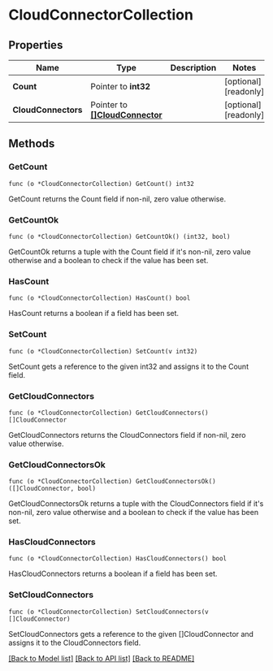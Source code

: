 # CloudConnectorCollection

## Properties

Name | Type | Description | Notes
------------ | ------------- | ------------- | -------------
**Count** | Pointer to **int32** |  | [optional] [readonly] 
**CloudConnectors** | Pointer to [**[]CloudConnector**](cloud_connector.md) |  | [optional] [readonly] 

## Methods

### GetCount

`func (o *CloudConnectorCollection) GetCount() int32`

GetCount returns the Count field if non-nil, zero value otherwise.

### GetCountOk

`func (o *CloudConnectorCollection) GetCountOk() (int32, bool)`

GetCountOk returns a tuple with the Count field if it's non-nil, zero value otherwise
and a boolean to check if the value has been set.

### HasCount

`func (o *CloudConnectorCollection) HasCount() bool`

HasCount returns a boolean if a field has been set.

### SetCount

`func (o *CloudConnectorCollection) SetCount(v int32)`

SetCount gets a reference to the given int32 and assigns it to the Count field.

### GetCloudConnectors

`func (o *CloudConnectorCollection) GetCloudConnectors() []CloudConnector`

GetCloudConnectors returns the CloudConnectors field if non-nil, zero value otherwise.

### GetCloudConnectorsOk

`func (o *CloudConnectorCollection) GetCloudConnectorsOk() ([]CloudConnector, bool)`

GetCloudConnectorsOk returns a tuple with the CloudConnectors field if it's non-nil, zero value otherwise
and a boolean to check if the value has been set.

### HasCloudConnectors

`func (o *CloudConnectorCollection) HasCloudConnectors() bool`

HasCloudConnectors returns a boolean if a field has been set.

### SetCloudConnectors

`func (o *CloudConnectorCollection) SetCloudConnectors(v []CloudConnector)`

SetCloudConnectors gets a reference to the given []CloudConnector and assigns it to the CloudConnectors field.


[[Back to Model list]](../README.md#documentation-for-models) [[Back to API list]](../README.md#documentation-for-api-endpoints) [[Back to README]](../README.md)


